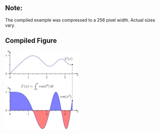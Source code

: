 Note:
-----

The compiled example was compressed to a 256
pixel width. Actual sizes vary.

Compiled Figure
---------------
![Example](Fresnel_Cos.png)
